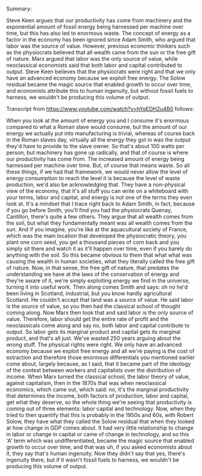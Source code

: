Summary: 

Steve Keen argues that our productivity has come from machinery and the exponential amount of fossil energy being harnessed per machine over time, but this has also led to enormous waste. The concept of energy as a factor in the economy has been ignored since Adam Smith, who argued that labor was the source of value. However, previous economic thinkers such as the physiocrats believed that all wealth came from the sun or the free gift of nature. Marx argued that labor was the only source of value, while neoclassical economists said that both labor and capital contributed to output. Steve Keen  believes that the physiocrats were right and that we only have an advanced economy because we exploit free energy. The Solow residual became the magic source that enabled growth to occur over time, and economists attribute this to human ingenuity, but without fossil fuels to harness, we wouldn't be producing this volume of output.


Transcript from https://www.youtube.com/watch?v=hYqEDH2u4B0 follows:

When you look at the amount of energy you and I consume it's enormous compared to what a Roman slave would consume, but the amount of our energy we actually put into manufacturing is trivial, whereas of course back in the Roman slaves day, virtually all the energy they got in was the output they'd have to provide to the slave owner. So that's about 100 watts per person, but machinery has gone up radically, and that of course is where our productivity has come from. The increased amount of energy being harnessed per machine over time. But, of course that means waste. So all these things, if we had that framework, we would never allow the level of energy consumption to reach the level it is because the level of waste production, we'd also be acknowledging that. They have a non-physical view of the economy, that it's all stuff you can write on a whiteboard with your terms, labor and capital, and energy is not one of the terms they even look at. It's a mindset that I trace right back to Adam Smith, in fact, because if you go before Smith, you'll find you had the physiocrats Quenay, Cantillon, there's quite a few others. They argue that all wealth comes from the soil, but what they fundamentally meant was all wealth comes from the sun. And if you imagine, you're like at the aquacultural society of France, which was the main location that developed the physiocratic theory,  you plant one corn seed, you get a thousand pieces of corn back and you simply sit there and watch it as it'll happen over time, even if you barely do anything with the soil. So this became obvious to them that what what was causing the wealth in human societies, what they literally called the free gift of nature. Now, in that sense, the free gift of nature, that predates the understanding we have at the laws of the conservation of energy and they're aware of it, we're simply exploiting energy we find in the universe, turning it into useful work. Then along comes Smith and says: oh no he'd been living in Scotland, industrial, but you know hardly agricultural Scotland. He couldn't accept that land was a source of value. He said labor is the source of value, so you then had the classical school of thought coming along. Now Marx then took that and said labor is the only source of value. Therefore, labor should get the entire rate of profit and the neoclassicals come along and say no, both labor and capital contribute to output. So labor gets its marginal product and capital gets its marginal product, and that's all just. We've wasted 250 years arguing about the wrong stuff. The physical rights were right. We only have an advanced economy because we exploit free energy and all we're paying is the cost of extraction and therefore those enormous differentials you mentioned earlier come about, largely because, as I said, that it became part of the ideology of the contest between workers and capitalists over the distribution of income. When Marx turned the classical school, the labor theory of value, against capitalism, then in the 1870s that was when neoclassical economics, which came out, which said: no, it's the marginal productivity that determines the income, both factors of production, labor and capital, get what they deserve, so the whole thing we're seeing that productivity is coming out of three elements: labor capital and technology. Now, when they tried to then quantify that this is probably in the 1950s and 60s, with Robert Solow, they have what they called the Solow residual that when they looked at how change in GDP comes about. It had very little relationship to change in labor or change in capital or came of change in technology, and so this 'A' term which was undifferentiated, became the magic source that enabled growth to occur over time, and that was uh, if you asked economists about it, they say that's human ingenuity. Now they didn't say that yes, there's ingenuity there, but if it wasn't fossil fuels to harness, we wouldn't be producing this volume of output.
